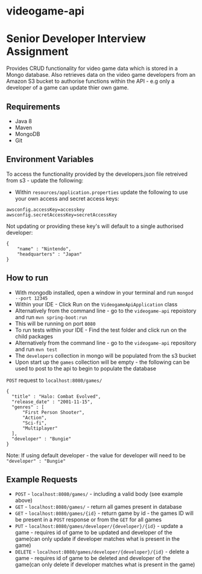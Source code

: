 # videogame-api
# Senior Developer Interview Assignment

Provides CRUD functionality for video game data which is stored in a Mongo database. Also retrieves data on the video game developers from an Amazon S3 bucket to authorise functions within the API - e.g only a developer of a game can update thier own game.

## Requirements
- Java 8
- Maven
- MongoDB
- Git

## Environment Variables
To access the functionality provided by the developers.json file retreived from s3 - update the following:

- Within `resources/application.properties` update the following to use your own access and secret access keys:
```
awsconfig.accessKey=accesskey
awsconfig.secretAccessKey=secretAccessKey
```
Not updating or providing these key's will default to a single authorised developer:

```
{
    "name" : "Nintendo",
    "headquarters" : "Japan"
}
```

## How to run
- With mongodb installed, open a window in your terminal and run `mongod --port 12345`
- Within your IDE - Click Run on the `VideogameApiApplication` class
- Alternatively from the command line - go to the `videogame-api` repoistory and run `mvn spring-boot:run`
- This will be running on port `8080`
- To run tests within your IDE - Find the test folder and click run on the child packages
- Alternatively from the command line - go to the `videogame-api` repository and run `mvn test`
- The `developers` collection in mongo will be populated from the s3 bucket
- Upon start up the `games` collection will be empty - the following can be used to post to the api to begin to populate the database

`POST` request to `localhost:8080/games/`

```
{
  "title" : "Halo: Combat Evolved",
  "release_date" : "2001-11-15",
  "genres" : [
      "First Person Shooter",
      "Action",
      "Sci-fi",
      "Multiplayer"
  ],
  "developer" : "Bungie"
}
```
Note: If using default developer - the value for developer will need to be `"developer" : "Bungie"`

## Example Requests
 - `POST` - `localhost:8080/games/` - including a valid body (see example above)
 - `GET` - `localhost:8080/games/` - return all games present in database
 - `GET` - `localhost:8080/games/{id}` - return game by id - the games ID will be present in a `POST` response or from the `GET` for all games
 - `PUT` - `localhost:8080/games/developer/{developer}/{id}` - update a game - requires id of game to be updated and developer of the game(can only update if developer matches what is present in the game)
 - `DELETE` - `localhost:8080/games/developer/{developer}/{id}` - delete a game - requires id of game to be deleted and developer of the game(can only delete if developer matches what is present in the game)
